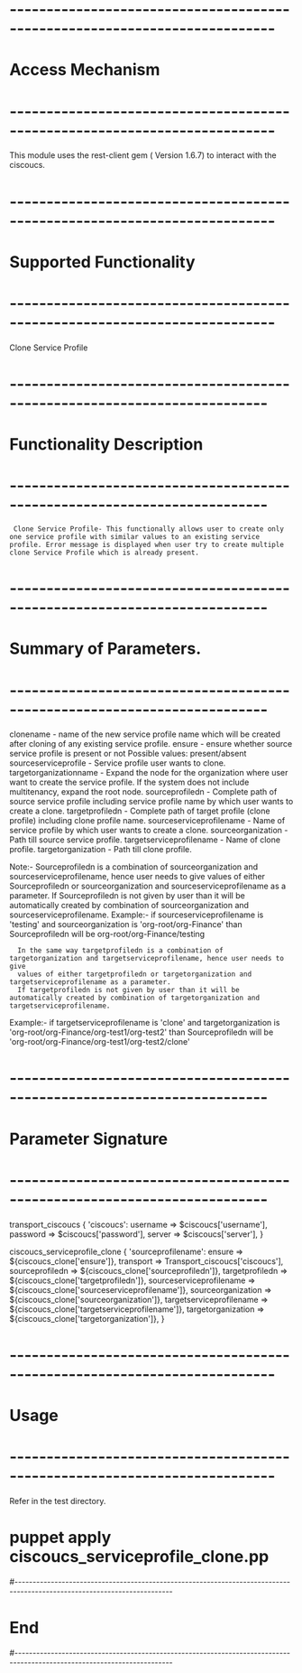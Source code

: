 # --------------------------------------------------------------------------
# Access Mechanism 
# --------------------------------------------------------------------------
 
This module uses the rest-client gem ( Version 1.6.7) to interact with the ciscoucs.
 
# --------------------------------------------------------------------------
#  Supported Functionality
# --------------------------------------------------------------------------

 Clone Service Profile 
 
# -------------------------------------------------------------------------
# Functionality Description
# -------------------------------------------------------------------------
       
     Clone Service Profile- This functionally allows user to create only one service profile with similar values to an existing service profile. Error message is displayed when user try to create multiple clone Service Profile which is already present.	 

# -------------------------------------------------------------------------
# Summary of Parameters.
# -------------------------------------------------------------------------
   clonename - name of the new service profile name which will be created after cloning of any existing service profile.
   ensure -  ensure whether source service profile is present or not 
     Possible values: present/absent    
   sourceserviceprofile -   Service profile user wants to clone.
   targetorganizationname - Expand the node for the organization where user want to create the service profile. If the system does not include multitenancy, expand the root node.
   sourceprofiledn - Complete path of source service profile including service profile name by which user wants to create a clone.
   targetprofiledn - Complete path of target profile (clone profile) including clone profile name.
   sourceserviceprofilename - Name of service profile by which user wants to create a clone.
   sourceorganization - Path till source service profile.
   targetserviceprofilename - Name of clone profile.
   targetorganization - Path till clone profile.
   
   Note:- Sourceprofiledn is a combination of sourceorganization and sourceserviceprofilename, hence user needs to give values of either Sourceprofiledn or sourceorganization and 
          sourceserviceprofilename as a parameter. If Sourceprofiledn is not given by user than it will be automatically created by combination of sourceorganization and sourceserviceprofilename.
   Example:- if sourceserviceprofilename is 'testing' and sourceorganization is 'org-root/org-Finance'
              than Sourceprofiledn will be org-root/org-Finance/testing

	  In the same way targetprofiledn is a combination of targetorganization and targetserviceprofilename, hence user needs to give
	  values of either targetprofiledn or targetorganization and targetserviceprofilename as a parameter.
	  If targetprofiledn is not given by user than it will be automatically created by combination of targetorganization and targetserviceprofilename.
   Example:- if targetserviceprofilename is 'clone' and targetorganization is 'org-root/org-Finance/org-test1/org-test2'
              than Sourceprofiledn will be 'org-root/org-Finance/org-test1/org-test2/clone'
          
# -------------------------------------------------------------------------
# Parameter Signature 
# -------------------------------------------------------------------------
 
transport_ciscoucs { 'ciscoucs':
  username => $ciscoucs['username'],
  password => $ciscoucs['password'],
  server   => $ciscoucs['server'],
}
 
ciscoucs_serviceprofile_clone { 'sourceprofilename':
   ensure    =>  ${ciscoucs_clone['ensure']},
   transport  => Transport_ciscoucs['ciscoucs'],
   sourceprofiledn => ${ciscoucs_clone['sourceprofiledn']},
   targetprofiledn => ${ciscoucs_clone['targetprofiledn']}, 
   sourceserviceprofilename      => ${ciscoucs_clone['sourceserviceprofilename']},
   sourceorganization => ${ciscoucs_clone['sourceorganization']},
   targetserviceprofilename   => ${ciscoucs_clone['targetserviceprofilename']},
   targetorganization => ${ciscoucs_clone['targetorganization']},
}

# --------------------------------------------------------------------------
# Usage
# --------------------------------------------------------------------------
   Refer in the test directory.
   
   # puppet apply ciscoucs_serviceprofile_clone.pp
 
#-------------------------------------------------------------------------------------------------------------------------
# End
#-------------------------------------------------------------------------------------------------------------------------
 